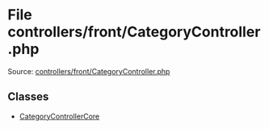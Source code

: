 File controllers/front/CategoryController.php
=========
Source: [controllers/front/CategoryController.php](https://github.com/PrestaShop/PrestaShop/blob/1.6.1.1/controllers/front/CategoryController.php)


Classes
-------

* [CategoryControllerCore](class.CategoryControllerCore)

